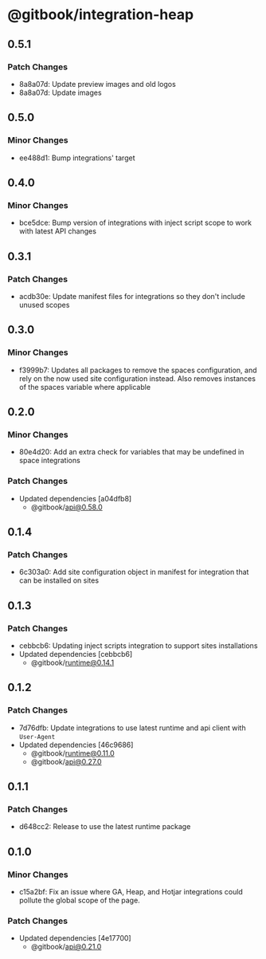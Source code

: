 # @gitbook/integration-heap

## 0.5.1

### Patch Changes

- 8a8a07d: Update preview images and old logos
- 8a8a07d: Update images

## 0.5.0

### Minor Changes

- ee488d1: Bump integrations' target

## 0.4.0

### Minor Changes

- bce5dce: Bump version of integrations with inject script scope to work with latest API changes

## 0.3.1

### Patch Changes

- acdb30e: Update manifest files for integrations so they don't include unused scopes

## 0.3.0

### Minor Changes

- f3999b7: Updates all packages to remove the spaces configuration, and rely on the now used site configuration instead. Also removes instances of the spaces variable where applicable

## 0.2.0

### Minor Changes

- 80e4d20: Add an extra check for variables that may be undefined in space integrations

### Patch Changes

- Updated dependencies [a04dfb8]
    - @gitbook/api@0.58.0

## 0.1.4

### Patch Changes

- 6c303a0: Add site configuration object in manifest for integration that can be installed on sites

## 0.1.3

### Patch Changes

- cebbcb6: Updating inject scripts integration to support sites installations
- Updated dependencies [cebbcb6]
    - @gitbook/runtime@0.14.1

## 0.1.2

### Patch Changes

- 7d76dfb: Update integrations to use latest runtime and api client with `User-Agent`
- Updated dependencies [46c9686]
    - @gitbook/runtime@0.11.0
    - @gitbook/api@0.27.0

## 0.1.1

### Patch Changes

- d648cc2: Release to use the latest runtime package

## 0.1.0

### Minor Changes

- c15a2bf: Fix an issue where GA, Heap, and Hotjar integrations could pollute the global scope of the page.

### Patch Changes

- Updated dependencies [4e17700]
    - @gitbook/api@0.21.0
